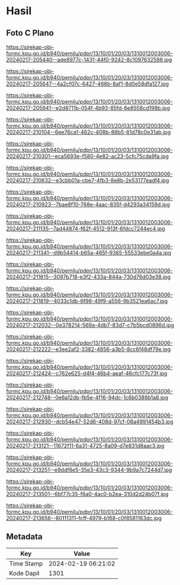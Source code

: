 # Hasil

## Foto C Plano

https://sirekap-obj-formc.kpu.go.id/b940/pemilu/pdpr/13/10/01/20/03/1310012003006-20240217-205440--ade8977c-1431-44f0-9242-8c1097632586.jpg

https://sirekap-obj-formc.kpu.go.id/b940/pemilu/pdpr/13/10/01/20/03/1310012003006-20240217-205647--4a2cf07c-6427-466b-8af1-8d0e58dfa127.jpg

https://sirekap-obj-formc.kpu.go.id/b940/pemilu/pdpr/13/10/01/20/03/1310012003006-20240217-205941--e2d8711b-054f-4b93-85fd-6e8558cd198b.jpg

https://sirekap-obj-formc.kpu.go.id/b940/pemilu/pdpr/13/10/01/20/03/1310012003006-20240217-210104--6ee76ca1-462c-408b-88b5-81d78c0e31ab.jpg

https://sirekap-obj-formc.kpu.go.id/b940/pemilu/pdpr/13/10/01/20/03/1310012003006-20240217-210301--eca5693e-f580-4e82-ac23-5cfc75cda9fa.jpg

https://sirekap-obj-formc.kpu.go.id/b940/pemilu/pdpr/13/10/01/20/03/1310012003006-20240217-210632--e3cbb01a-cbe7-4fb3-8e8b-2e53177eadf4.jpg

https://sirekap-obj-formc.kpu.go.id/b940/pemilu/pdpr/13/10/01/20/03/1310012003006-20240217-210923--7bae8f10-768e-4aac-835f-d4293a34159d.jpg

https://sirekap-obj-formc.kpu.go.id/b940/pemilu/pdpr/13/10/01/20/03/1310012003006-20240217-211135--7ad44874-f62f-4512-913f-6fdcc7244ec4.jpg

https://sirekap-obj-formc.kpu.go.id/b940/pemilu/pdpr/13/10/01/20/03/1310012003006-20240217-211341--d9b54414-b65a-465f-9365-55533ebe0a4a.jpg

https://sirekap-obj-formc.kpu.go.id/b940/pemilu/pdpr/13/10/01/20/03/1310012003006-20240217-211615--3097b718-e3f2-433a-844a-730d76d03e38.jpg

https://sirekap-obj-formc.kpu.go.id/b940/pemilu/pdpr/13/10/01/20/03/1310012003006-20240217-211819--4033c1db-6f98-49f9-a556-9b3521ea6ac7.jpg

https://sirekap-obj-formc.kpu.go.id/b940/pemilu/pdpr/13/10/01/20/03/1310012003006-20240217-212032--0e378214-569a-4db7-83d7-c7b5bcd0896d.jpg

https://sirekap-obj-formc.kpu.go.id/b940/pemilu/pdpr/13/10/01/20/03/1310012003006-20240217-212222--e3ee2af2-3382-4856-a3b5-8cc6f48df79e.jpg

https://sirekap-obj-formc.kpu.go.id/b940/pemilu/pdpr/13/10/01/20/03/1310012003006-20240217-212424--c762e625-d4f4-46b4-aeaf-46cfc177c73f.jpg

https://sirekap-obj-formc.kpu.go.id/b940/pemilu/pdpr/13/10/01/20/03/1310012003006-20240217-212748--0e6a12db-fb5e-4f16-94dc-1c6b0388b1a8.jpg

https://sirekap-obj-formc.kpu.go.id/b940/pemilu/pdpr/13/10/01/20/03/1310012003006-20240217-212930--dcb54e47-52d6-408d-97cf-08a4991454b3.jpg

https://sirekap-obj-formc.kpu.go.id/b940/pemilu/pdpr/13/10/01/20/03/1310012003006-20240217-213121--11672f11-6a31-4725-8a09-d7e831d8aac3.jpg

https://sirekap-obj-formc.kpu.go.id/b940/pemilu/pdpr/13/10/01/20/03/1310012003006-20240217-213251--e9ddf8e5-35e3-43c3-9344-9b9a7c7244d7.jpg

https://sirekap-obj-formc.kpu.go.id/b940/pemilu/pdpr/13/10/01/20/03/1310012003006-20240217-213501--6bf77c35-f6a0-4ac0-b2ea-310d2d24b07f.jpg

https://sirekap-obj-formc.kpu.go.id/b940/pemilu/pdpr/13/10/01/20/03/1310012003006-20240217-213656--80111311-fcff-4979-b168-c0f8581163dc.jpg


## Metadata

| Key        | Value               |
| ---------- | ------------------- |
| Time Stamp | 2024-02-19 06:21:02 |
| Kode Dapil | 1301                |



